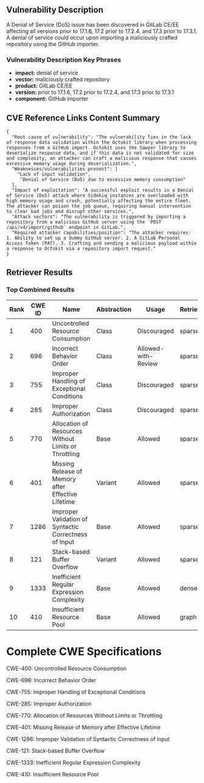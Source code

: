 ## Vulnerability Description
A Denial of Service (DoS) issue has been discovered in GitLab CE/EE affecting all versions prior to 17.1.6, 17.2 prior to 17.2.4, and 17.3 prior to 17.3.1. A denial of service could occur upon importing a maliciously crafted repository using the GitHub importer.

### Vulnerability Description Key Phrases
- **impact:** denial of service
- **vector:** maliciously crafted repository
- **product:** GitLab CE/EE
- **version:** prior to 17.1.6, 17.2 prior to 17.2.4, and 17.3 prior to 17.3.1
- **component:** GitHub importer

## CVE Reference Links Content Summary
```
{
  "Root cause of vulnerability": "The vulnerability lies in the lack of response data validation within the Octokit library when processing responses from a GitHub import. Octokit uses the Sawyer library to deserialize response data, and if this data is not validated for size and complexity, an attacker can craft a malicious response that causes excessive memory usage during deserialization.",
  "Weaknesses/vulnerabilities present": [
    "Lack of input validation",
     "Denial of Service (DoS) due to excessive memory consumption"
  ],
  "Impact of exploitation": "A successful exploit results in a Denial of Service (DoS) attack where Sidekiq instances are overloaded with high memory usage and crash, potentially affecting the entire fleet. The attacker can poison the job queue, requiring manual intervention to clear bad jobs and disrupt other services.",
  "Attack vectors": "The vulnerability is triggered by importing a repository from a malicious GitHub server using the `POST /api/v4/import/github` endpoint in GitLab.",
  "Required attacker capabilities/position": "The attacker requires: 1. Ability to set up a dummy GitHub server. 2. A GitLab Personal Access Token (PAT). 3. Crafting and sending a malicious payload within a response to Octokit via a repository import request."
}
```

## Retriever Results

### Top Combined Results

| Rank | CWE ID | Name | Abstraction | Usage  | Retrievers | Individual Scores |
|------|--------|------|-------------|-------|------------|-------------------|
| 1 | 400 | Uncontrolled Resource Consumption | Class | Discouraged | sparse | 0.112 |
| 2 | 696 | Incorrect Behavior Order | Class | Allowed-with-Review | sparse | 0.112 |
| 3 | 755 | Improper Handling of Exceptional Conditions | Class | Discouraged | sparse | 0.101 |
| 4 | 285 | Improper Authorization | Class | Discouraged | sparse | 0.101 |
| 5 | 770 | Allocation of Resources Without Limits or Throttling | Base | Allowed | sparse | 0.100 |
| 6 | 401 | Missing Release of Memory after Effective Lifetime | Variant | Allowed | sparse | 0.099 |
| 7 | 1286 | Improper Validation of Syntactic Correctness of Input | Base | Allowed | sparse | 0.098 |
| 8 | 121 | Stack-based Buffer Overflow | Variant | Allowed | sparse | 0.098 |
| 9 | 1333 | Inefficient Regular Expression Complexity | Base | Allowed | dense | 0.508 |
| 10 | 410 | Insufficient Resource Pool | Base | Allowed | graph | 0.002 |



# Complete CWE Specifications

CWE-400: Uncontrolled Resource Consumption

CWE-696: Incorrect Behavior Order

CWE-755: Improper Handling of Exceptional Conditions

CWE-285: Improper Authorization

CWE-770: Allocation of Resources Without Limits or Throttling

CWE-401: Missing Release of Memory after Effective Lifetime

CWE-1286: Improper Validation of Syntactic Correctness of Input

CWE-121: Stack-based Buffer Overflow

CWE-1333: Inefficient Regular Expression Complexity

CWE-410: Insufficient Resource Pool